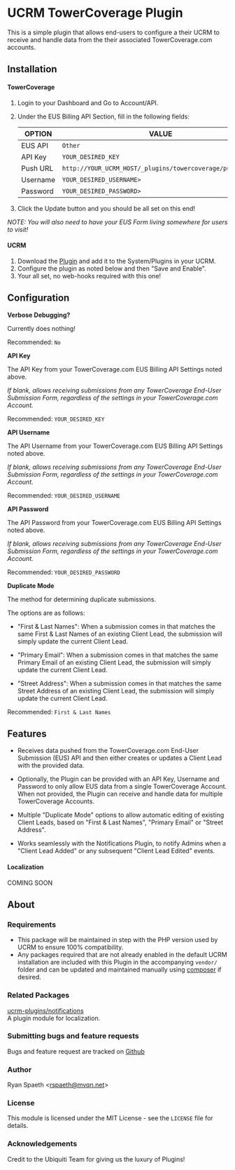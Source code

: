 # UCRM TowerCoverage Plugin

This is a simple plugin that allows end-users to configure a their UCRM to receive and handle data from the their
associated TowerCoverage.com accounts.

## Installation

#### TowerCoverage

1. Login to your Dashboard and Go to Account/API.
2. Under the EUS Billing API Section, fill in the following fields:

   | OPTION        | VALUE                                                 
   |---------------|-----------------------------------------------------------
   | EUS API       | `Other`
   | API Key       | `YOUR_DESIRED_KEY`
   | Push URL      | `http://YOUR_UCRM_HOST/_plugins/towercoverage/public.php`
   | Username      | `YOUR_DESIRED_USERNAME>`
   | Password      | `YOUR_DESIRED_PASSWORD>`

3. Click the Update button and you should be all set on this end!

_NOTE: You will also need to have your EUS Form living somewhere for users to visit!_ 


#### UCRM

1. Download the [Plugin](https://github.com/ucrm-plugins/towercoverage/raw/master/towercoverage.zip) and add it to the
System/Plugins in your UCRM.
2. Configure the plugin as noted below and then "Save and Enable".
3. Your all set, no web-hooks required with this one!


## Configuration

**Verbose Debugging?**

Currently does nothing!

Recommended: `No`

**API Key**

The API Key from your TowerCoverage.com EUS Billing API Settings noted above.

_If blank, allows receiving submissions from any TowerCoverage End-User Submission Form, regardless of the settings in
your TowerCoverage.com Account._

Recommended: `YOUR_DESIRED_KEY`

**API Username**

The API Username from your TowerCoverage.com EUS Billing API Settings noted above.

_If blank, allows receiving submissions from any TowerCoverage End-User Submission Form, regardless of the settings in
your TowerCoverage.com Account._

Recommended: `YOUR_DESIRED_USERNAME`

**API Password**

The API Password from your TowerCoverage.com EUS Billing API Settings noted above.

_If blank, allows receiving submissions from any TowerCoverage End-User Submission Form, regardless of the settings in
your TowerCoverage.com Account._

Recommended: `YOUR_DESIRED_PASSWORD`

**Duplicate Mode**

The method for determining duplicate submissions.

The options are as follows:

- "First & Last Names": When a submission comes in that matches the same First & Last Names of an existing Client Lead,
the submission will simply update the current Client Lead.

- "Primary Email": When a submission comes in that matches the same Primary Email of an existing Client Lead, the
submission will simply update the current Client Lead.

- "Street Address": When a submission comes in that matches the same Street Address of an existing Client Lead, the
submission will simply update the current Client Lead.

Recommended: `First & Last Names`

## Features

- Receives data pushed from the TowerCoverage.com End-User Submission (EUS) API and then either creates or updates a
Client Lead with the provided data.

- Optionally, the Plugin can be provided with an API Key, Username and Password to only allow EUS data from a single
TowerCoverage Account.  When not provided, the Plugin can receive and handle data for multiple TowerCoverage Accounts.

- Multiple "Duplicate Mode" options to allow automatic editing of existing Client Leads, based on "First & Last Names",
"Primary Email" or "Street Address".

- Works seamlessly with the Notifications Plugin, to notify Admins when a "Client Lead Added" or any subsequent "Client
Lead Edited" events.

#### Localization
COMING SOON


## About

### Requirements
- This package will be maintained in step with the PHP version used by UCRM to ensure 100% compatibility.
- Any packages required that are not already enabled in the default UCRM installation are included with this Plugin 
in the accompanying `vendor/` folder and can be updated and maintained manually using
[composer](https://getcomposer.org/) if desired.

### Related Packages
[ucrm-plugins/notifications](https://github.com/ucrm-plugins/notifications)\
A plugin module for localization.

### Submitting bugs and feature requests
Bugs and feature request are tracked on [Github](https://github.com/ucrm-plugins/towercoverage/issues)

### Author
Ryan Spaeth <[rspaeth@mvqn.net](mailto:rspaeth@mvqn.net)>

### License
This module is licensed under the MIT License - see the `LICENSE` file for details.

### Acknowledgements
Credit to the Ubiquiti Team for giving us the luxury of Plugins!